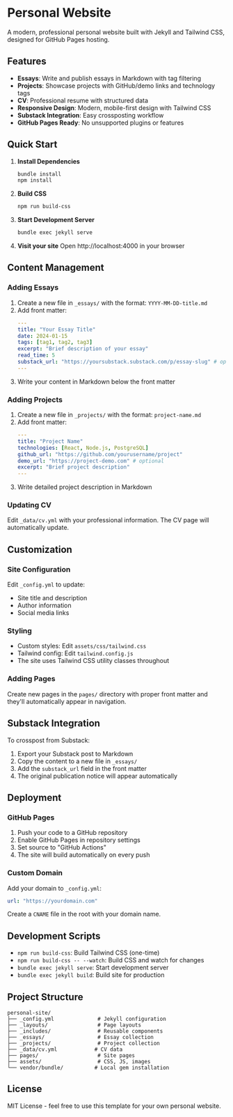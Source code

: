 # Personal Website

A modern, professional personal website built with Jekyll and Tailwind CSS, designed for GitHub Pages hosting.

## Features

- **Essays**: Write and publish essays in Markdown with tag filtering
- **Projects**: Showcase projects with GitHub/demo links and technology tags
- **CV**: Professional resume with structured data
- **Responsive Design**: Modern, mobile-first design with Tailwind CSS
- **Substack Integration**: Easy crossposting workflow
- **GitHub Pages Ready**: No unsupported plugins or features

## Quick Start

1. **Install Dependencies**
   ```bash
   bundle install
   npm install
   ```

2. **Build CSS**
   ```bash
   npm run build-css
   ```

3. **Start Development Server**
   ```bash
   bundle exec jekyll serve
   ```

4. **Visit your site**
   Open http://localhost:4000 in your browser

## Content Management

### Adding Essays

1. Create a new file in `_essays/` with the format: `YYYY-MM-DD-title.md`
2. Add front matter:
   ```yaml
   ---
   title: "Your Essay Title"
   date: 2024-01-15
   tags: [tag1, tag2, tag3]
   excerpt: "Brief description of your essay"
   read_time: 5
   substack_url: "https://yoursubstack.substack.com/p/essay-slug" # optional
   ---
   ```
3. Write your content in Markdown below the front matter

### Adding Projects

1. Create a new file in `_projects/` with the format: `project-name.md`
2. Add front matter:
   ```yaml
   ---
   title: "Project Name"
   technologies: [React, Node.js, PostgreSQL]
   github_url: "https://github.com/yourusername/project"
   demo_url: "https://project-demo.com" # optional
   excerpt: "Brief project description"
   ---
   ```
3. Write detailed project description in Markdown

### Updating CV

Edit `_data/cv.yml` with your professional information. The CV page will automatically update.

## Customization

### Site Configuration

Edit `_config.yml` to update:
- Site title and description
- Author information
- Social media links

### Styling

- Custom styles: Edit `assets/css/tailwind.css`
- Tailwind config: Edit `tailwind.config.js`
- The site uses Tailwind CSS utility classes throughout

### Adding Pages

Create new pages in the `pages/` directory with proper front matter and they'll automatically appear in navigation.

## Substack Integration

To crosspost from Substack:

1. Export your Substack post to Markdown
2. Copy the content to a new file in `_essays/`
3. Add the `substack_url` field in the front matter
4. The original publication notice will appear automatically

## Deployment

### GitHub Pages

1. Push your code to a GitHub repository
2. Enable GitHub Pages in repository settings
3. Set source to "GitHub Actions"
4. The site will build automatically on every push

### Custom Domain

Add your domain to `_config.yml`:
```yaml
url: "https://yourdomain.com"
```

Create a `CNAME` file in the root with your domain name.

## Development Scripts

- `npm run build-css`: Build Tailwind CSS (one-time)
- `npm run build-css -- --watch`: Build CSS and watch for changes
- `bundle exec jekyll serve`: Start development server
- `bundle exec jekyll build`: Build site for production

## Project Structure

```
personal-site/
├── _config.yml              # Jekyll configuration
├── _layouts/                # Page layouts
├── _includes/               # Reusable components
├── _essays/                 # Essay collection
├── _projects/               # Project collection
├── _data/cv.yml            # CV data
├── pages/                   # Site pages
├── assets/                  # CSS, JS, images
└── vendor/bundle/          # Local gem installation
```

## License

MIT License - feel free to use this template for your own personal website.